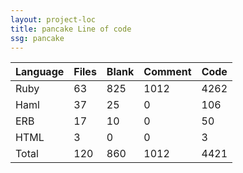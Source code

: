 ```yaml
---
layout: project-loc
title: pancake Line of code
ssg: pancake
---
```

<div class="table-responsive">
<table class="table">
<thead><tr>
<th>Language</th>
<th>Files</th>
<th>Blank</th>
<th>Comment</th>
<th>Code</th>
</tr></thead><tbody>
<tr><td>Ruby</td><td> 63</td><td> 825</td><td> 1012</td><td> 4262</td></tr>
<tr><td>Haml</td><td> 37</td><td> 25</td><td> 0</td><td> 106</td></tr>
<tr><td>ERB</td><td> 17</td><td> 10</td><td> 0</td><td> 50</td></tr>
<tr><td>HTML</td><td> 3</td><td> 0</td><td> 0</td><td> 3</td></tr>
<tr><td>Total</td><td>120</td><td>860</td><td>1012</td><td>4421</td></tr>
</tbody></table></div>
